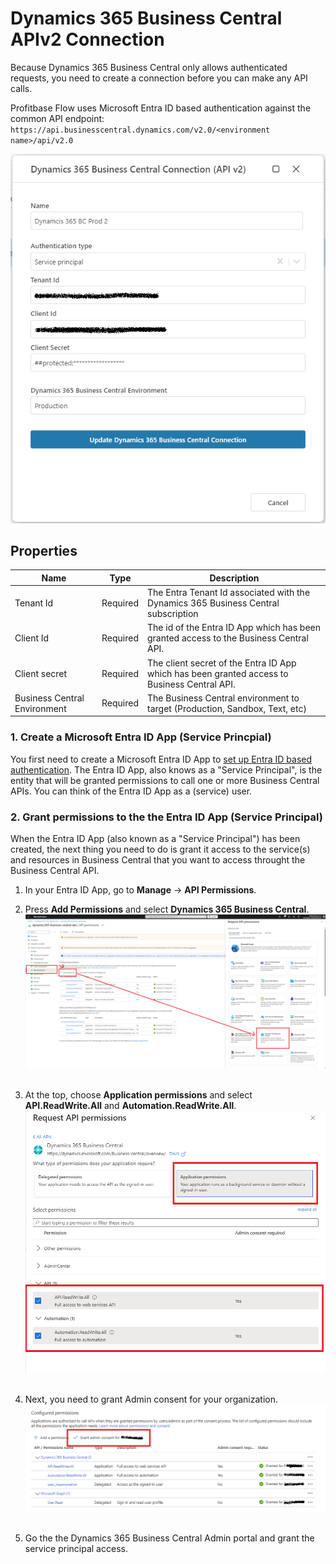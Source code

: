 # Dynamics 365 Business Central APIv2 Connection

Because Dynamics 365 Business Central only allows authenticated requests, you need to create a connection before you can make any API calls.

Profitbase Flow uses Microsoft Entra ID based authentication against the common API endpoint:  
`https://api.businesscentral.dynamics.com/v2.0/<environment name>/api/v2.0`

![img](/images/flow/dynamics365-bc-api-connection.png)

## Properties

| Name                         | Type     | Description                                                                                  |
| ---------------------------- | -------- | -------------------------------------------------------------------------------------------- |
| Tenant Id                    | Required | The Entra Tenant Id associated with the Dynamics 365 Business Central subscription           |
| Client Id                    | Required | The id of the Entra ID App which has been granted access to the Business Central API.        |
| Client secret                | Required | The client secret of the Entra ID App which has been granted access to Business Central API. |
| Business Central Environment | Required | The Business Central environment to target (Production, Sandbox, Text, etc)                  |

### 1. Create a Microsoft Entra ID App (Service Princpial)

You first need to create a Microsoft Entra ID App to [set up Entra ID based authentication](https://learn.microsoft.com/en-us/dynamics365/business-central/dev-itpro/developer/devenv-develop-connect-apps#set-up-microsoft-entra-id-based-authentication). The Entra ID App, also knows as a "Service Principal", is the entity that will be granted permissions to call one or more Business Central APIs. You can think of the Entra ID App as a (service) user.

### 2. Grant permissions to the the Entra ID App (Service Principal)

When the Entra ID App (also known as a "Service Principal") has been created, the next thing you need to do is grant it access to the service(s) and resources in Business Central that you want to access throught the Business Central API.

1. In your Entra ID App, go to **Manage** -> **API Permissions**.
2. Press **Add Permissions** and select **Dynamics 365 Business Central**.
   ![img](/images/flow/dynamics365-bc-api-connection-service-principal-add-permissions.png)  
   <br/>

3. At the top, choose **Application permissions** and select **API.ReadWrite.All** and **Automation.ReadWrite.All**.
   ![img](/images/flow/dynamics365-bc-api-connection-service-principal-select-permissions.png)  
   <br/>

4. Next, you need to grant Admin consent for your organization.  
   ![img](/images/flow/dynamics365-bc-api-connection-service-principal-grant-admin-consent.png)  
   <br/>

5. Go the the Dynamics 365 Business Central Admin portal and grant the service principal access.

   <br/>
